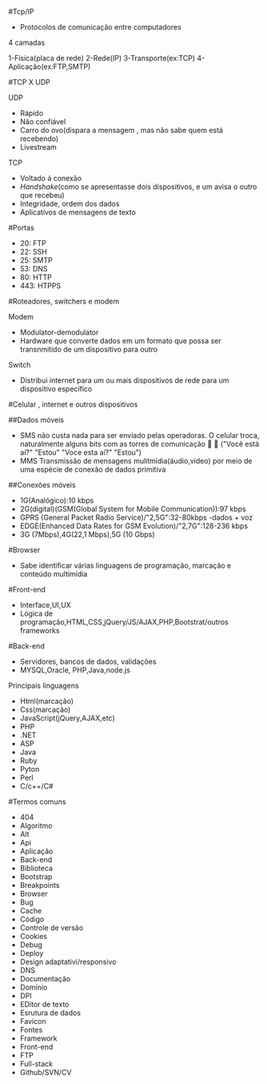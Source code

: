 #Tcp/IP

- Protocolos de comunicação entre computadores

4 camadas

1-Física(placa de rede)
2-Rede(IP)
3-Transporte(ex:TCP)
4-Aplicação(ex:FTP,SMTP)

#TCP X UDP

UDP
- Rápido
- Não confiável
- Carro do ovo(dispara  a mensagem , mas não sabe quem está recebendo)
- Livestream

TCP

- Voltado á conexão
- *Handshake*(como se apresentasse dois dispositivos, e um avisa o outro que recebeu)
- Integridade, ordem dos dados
- Aplicativos de mensagens de texto

#Portas

- 20: FTP
- 22: SSH
- 25: SMTP
- 53: DNS
- 80: HTTP
- 443: HTPPS

#Roteadores, switchers e modem

Modem
- Modulator-demodulator
- Hardware que converte dados em um formato que possa ser transnmitido de um dispositivo para outro
 
 Switch

- Distribui internet para um ou mais dispositivos de rede para um dispositivo específico

#Celular , internet e outros dispositivos

##Dados móveis

- SMS não custa nada para ser enviado pelas operadoras. O celular troca, naturalmente alguns bits com as torres de comunicação 
:iphone: :satellite: ("Você está aí?" "Estou" "Voce esta aí?" "Estou")
- MMS 
Transmissão de mensagens mulitmídia(áudio,vídeo) por meio de uma espécie de conexão de dados primitiva

##Conexões móveis

- 1G(Analógico):10 kbps
- 2G(digital)(GSM(Global System for Mobile Communication)):97 kbps
- GPRS (General Packet Radio Service)/"2,5G":32-80kbps -dados + voz
- EDGE(Enhanced Data Rates for GSM Evolution)/"2,7G":128-236 kbps
- 3G (7Mbps),4G(22,1 Mbps),5G (10 Gbps)


#Browser

- Sabe identificar várias linguagens de programação, marcação e conteúdo multimídia

#Front-end

- Interface,UI,UX
- Lógica de programação,HTML,CSS,jQuery/JS/AJAX,PHP,Bootstrat/outros frameworks

#Back-end

- Servidores, bancos de dados, validações
- MYSQL,Oracle, PHP,Java,node.js


Principais linguagens
- Html(marcação)
- Css(marcação)
- JavaScript(jQuery,AJAX,etc)
- PHP 
- .NET
- ASP
- Java
- Ruby
- Pyton
- Perl
- C/c++/C#

#Termos comuns

- 404
- Algoritmo
- Alt
- Api
- Aplicação
- Back-end
- Biblioteca
- Bootstrap
- Breakpoints
- Browser
- Bug
- Cache
- Código
- Controle de versão
- Cookies
- Debug  
- Deploy
- Design adaptativi/responsivo
- DNS
- Documentação
- Domínio
- DPI
- EDitor de texto
- Esrutura de dados
- Favicon
- Fontes
- Framework
- Front-end
- FTP
- Full-stack
- Github/SVN/CV














































